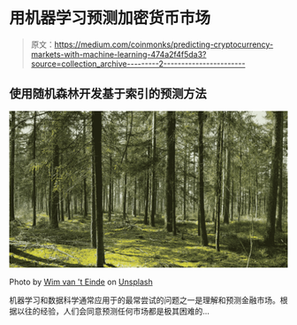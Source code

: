 # 用机器学习预测加密货币市场

> 原文：<https://medium.com/coinmonks/predicting-cryptocurrency-markets-with-machine-learning-474a2f4f5da3?source=collection_archive---------2----------------------->

## 使用随机森林开发基于索引的预测方法

![](img/eed55e69ddfe2930d87f7f00bdb4d40a.png)

Photo by [Wim van 't Einde](https://unsplash.com/@wimvanteinde?utm_source=medium&utm_medium=referral) on [Unsplash](https://unsplash.com?utm_source=medium&utm_medium=referral)

机器学习和数据科学通常应用于的最常尝试的问题之一是理解和预测金融市场。根据以往的经验，人们会同意预测任何市场都是极其困难的…